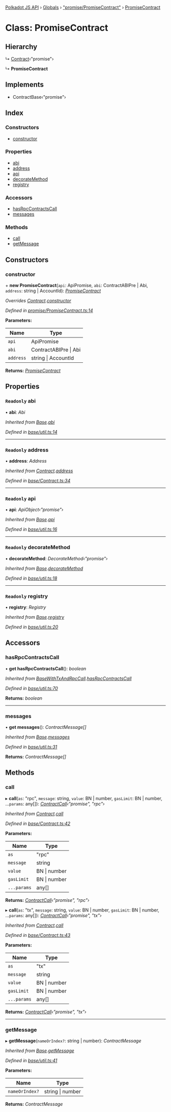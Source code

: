 [Polkadot JS API](../README.md) › [Globals](../globals.md) › ["promise/PromiseContract"](../modules/_promise_promisecontract_.md) › [PromiseContract](_promise_promisecontract_.promisecontract.md)

# Class: PromiseContract

## Hierarchy

  ↳ [Contract](_base_contract_.contract.md)‹"promise"›

  ↳ **PromiseContract**

## Implements

* ContractBase‹"promise"›

## Index

### Constructors

* [constructor](_promise_promisecontract_.promisecontract.md#constructor)

### Properties

* [abi](_promise_promisecontract_.promisecontract.md#readonly-abi)
* [address](_promise_promisecontract_.promisecontract.md#readonly-address)
* [api](_promise_promisecontract_.promisecontract.md#readonly-api)
* [decorateMethod](_promise_promisecontract_.promisecontract.md#readonly-decoratemethod)
* [registry](_promise_promisecontract_.promisecontract.md#readonly-registry)

### Accessors

* [hasRpcContractsCall](_promise_promisecontract_.promisecontract.md#hasrpccontractscall)
* [messages](_promise_promisecontract_.promisecontract.md#messages)

### Methods

* [call](_promise_promisecontract_.promisecontract.md#call)
* [getMessage](_promise_promisecontract_.promisecontract.md#getmessage)

## Constructors

###  constructor

\+ **new PromiseContract**(`api`: ApiPromise, `abi`: ContractABIPre | Abi, `address`: string | AccountId): *[PromiseContract](_promise_promisecontract_.promisecontract.md)*

*Overrides [Contract](_base_contract_.contract.md).[constructor](_base_contract_.contract.md#constructor)*

*Defined in [promise/PromiseContract.ts:14](https://github.com/polkadot-js/api/blob/8491ab8ca6/packages/api-contract/src/promise/PromiseContract.ts#L14)*

**Parameters:**

Name | Type |
------ | ------ |
`api` | ApiPromise |
`abi` | ContractABIPre &#124; Abi |
`address` | string &#124; AccountId |

**Returns:** *[PromiseContract](_promise_promisecontract_.promisecontract.md)*

## Properties

### `Readonly` abi

• **abi**: *Abi*

*Inherited from [Base](_base_util_.base.md).[abi](_base_util_.base.md#readonly-abi)*

*Defined in [base/util.ts:14](https://github.com/polkadot-js/api/blob/8491ab8ca6/packages/api-contract/src/base/util.ts#L14)*

___

### `Readonly` address

• **address**: *Address*

*Inherited from [Contract](_base_contract_.contract.md).[address](_base_contract_.contract.md#readonly-address)*

*Defined in [base/Contract.ts:34](https://github.com/polkadot-js/api/blob/8491ab8ca6/packages/api-contract/src/base/Contract.ts#L34)*

___

### `Readonly` api

• **api**: *ApiObject‹"promise"›*

*Inherited from [Base](_base_util_.base.md).[api](_base_util_.base.md#readonly-api)*

*Defined in [base/util.ts:16](https://github.com/polkadot-js/api/blob/8491ab8ca6/packages/api-contract/src/base/util.ts#L16)*

___

### `Readonly` decorateMethod

• **decorateMethod**: *DecorateMethod‹"promise"›*

*Inherited from [Base](_base_util_.base.md).[decorateMethod](_base_util_.base.md#readonly-decoratemethod)*

*Defined in [base/util.ts:18](https://github.com/polkadot-js/api/blob/8491ab8ca6/packages/api-contract/src/base/util.ts#L18)*

___

### `Readonly` registry

• **registry**: *Registry*

*Inherited from [Base](_base_util_.base.md).[registry](_base_util_.base.md#readonly-registry)*

*Defined in [base/util.ts:20](https://github.com/polkadot-js/api/blob/8491ab8ca6/packages/api-contract/src/base/util.ts#L20)*

## Accessors

###  hasRpcContractsCall

• **get hasRpcContractsCall**(): *boolean*

*Inherited from [BaseWithTxAndRpcCall](_base_util_.basewithtxandrpccall.md).[hasRpcContractsCall](_base_util_.basewithtxandrpccall.md#hasrpccontractscall)*

*Defined in [base/util.ts:70](https://github.com/polkadot-js/api/blob/8491ab8ca6/packages/api-contract/src/base/util.ts#L70)*

**Returns:** *boolean*

___

###  messages

• **get messages**(): *ContractMessage[]*

*Inherited from [Base](_base_util_.base.md).[messages](_base_util_.base.md#messages)*

*Defined in [base/util.ts:31](https://github.com/polkadot-js/api/blob/8491ab8ca6/packages/api-contract/src/base/util.ts#L31)*

**Returns:** *ContractMessage[]*

## Methods

###  call

▸ **call**(`as`: "rpc", `message`: string, `value`: BN | number, `gasLimit`: BN | number, ...`params`: any[]): *[ContractCall](../interfaces/_base_contract_.contractcall.md)‹"promise", "rpc"›*

*Inherited from [Contract](_base_contract_.contract.md).[call](_base_contract_.contract.md#call)*

*Defined in [base/Contract.ts:42](https://github.com/polkadot-js/api/blob/8491ab8ca6/packages/api-contract/src/base/Contract.ts#L42)*

**Parameters:**

Name | Type |
------ | ------ |
`as` | "rpc" |
`message` | string |
`value` | BN &#124; number |
`gasLimit` | BN &#124; number |
`...params` | any[] |

**Returns:** *[ContractCall](../interfaces/_base_contract_.contractcall.md)‹"promise", "rpc"›*

▸ **call**(`as`: "tx", `message`: string, `value`: BN | number, `gasLimit`: BN | number, ...`params`: any[]): *[ContractCall](../interfaces/_base_contract_.contractcall.md)‹"promise", "tx"›*

*Inherited from [Contract](_base_contract_.contract.md).[call](_base_contract_.contract.md#call)*

*Defined in [base/Contract.ts:43](https://github.com/polkadot-js/api/blob/8491ab8ca6/packages/api-contract/src/base/Contract.ts#L43)*

**Parameters:**

Name | Type |
------ | ------ |
`as` | "tx" |
`message` | string |
`value` | BN &#124; number |
`gasLimit` | BN &#124; number |
`...params` | any[] |

**Returns:** *[ContractCall](../interfaces/_base_contract_.contractcall.md)‹"promise", "tx"›*

___

###  getMessage

▸ **getMessage**(`nameOrIndex?`: string | number): *ContractMessage*

*Inherited from [Base](_base_util_.base.md).[getMessage](_base_util_.base.md#getmessage)*

*Defined in [base/util.ts:41](https://github.com/polkadot-js/api/blob/8491ab8ca6/packages/api-contract/src/base/util.ts#L41)*

**Parameters:**

Name | Type |
------ | ------ |
`nameOrIndex?` | string &#124; number |

**Returns:** *ContractMessage*
